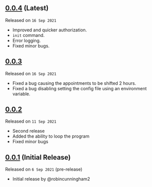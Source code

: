 ## [0.0.4](https://github.com/robincunningham2/MagisterCalendar/releases/tag/0.0.4) (Latest)
Released on `16 Sep 2021`

- Improved and quicker authorization.
- `init` command.
- Error logging.
- Fixed minor bugs.

## [0.0.3](https://github.com/robincunningham2/MagisterCalendar/releases/tag/0.0.3)
Released on `16 Sep 2021`

- Fixed a bug causing the appointments to be shifted 2 hours.
- Fixed a bug disabling setting the config file using an environment variable.

## [0.0.2](https://github.com/robincunningham2/MagisterCalendar/releases/tag/0.0.2)
Released on `11 Sep 2021`

- Second release
- Added the ability to loop the program
- Fixed minor bugs

## [0.0.1](https://github.com/robincunningham2/MagisterCalendar/releases/tag/0.0.1) (Initial Release)
Released on `6 Sep 2021` (pre-release)

- Initial release by @robincunningham2
